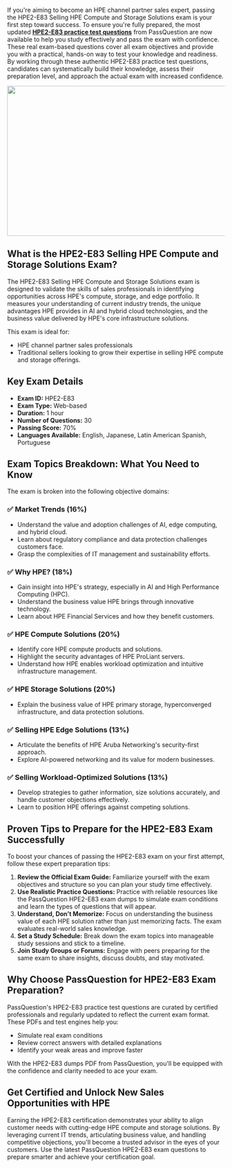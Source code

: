 <p>If you&#39;re aiming to become an HPE channel partner sales expert, passing the HPE2-E83 Selling HPE Compute and Storage Solutions exam is your first step toward success. To ensure you&#39;re fully prepared, the most updated <strong><a href="https://www.passquestion.com/hpe2-e83.html">HPE2-E83 practice test questions</a></strong> from PassQuestion are now available to help you study effectively and pass the exam with confidence. These real exam-based questions cover all exam objectives and provide you with a practical, hands-on way to test your knowledge and readiness. By working through these authentic HPE2-E83 practice test questions, candidates can systematically build their knowledge, assess their preparation level, and approach the actual exam with increased confidence.</p>

<p><img alt="" src="https://www.passquestion.com/uploads/pqcom/images/20250418/162a5b8e1f4a9f60604aed6ebf829f02.jpg" style="height:347px; width:618px" /></p>

<h2><strong>What is the HPE2-E83 Selling HPE Compute and Storage Solutions Exam?</strong></h2>

<p>The HPE2-E83 Selling HPE Compute and Storage Solutions exam is designed to validate the skills of sales professionals in identifying opportunities across HPE&#39;s compute, storage, and edge portfolio. It measures your understanding of current industry trends, the unique advantages HPE provides in AI and hybrid cloud technologies, and the business value delivered by HPE&#39;s core infrastructure solutions.</p>

<p>This exam is ideal for:</p>

<ul>
	<li>HPE channel partner sales professionals</li>
	<li>Traditional sellers looking to grow their expertise in selling HPE compute and storage offerings.</li>
</ul>

<h2><strong>Key Exam Details</strong></h2>

<ul>
	<li><strong>Exam ID:</strong> HPE2-E83</li>
	<li><strong>Exam Type:</strong> Web-based</li>
	<li><strong>Duration:</strong> 1 hour</li>
	<li><strong>Number of Questions:</strong> 30</li>
	<li><strong>Passing Score:</strong> 70%</li>
	<li><strong>Languages Available:</strong> English, Japanese, Latin American Spanish, Portuguese</li>
</ul>

<h2><strong>Exam Topics Breakdown: What You Need to Know</strong></h2>

<p>The exam is broken into the following objective domains:</p>

<h3>✅ Market Trends (16%)</h3>

<ul>
	<li>Understand the value and adoption challenges of AI, edge computing, and hybrid cloud.</li>
	<li>Learn about regulatory compliance and data protection challenges customers face.</li>
	<li>Grasp the complexities of IT management and sustainability efforts.</li>
</ul>

<h3>✅ Why HPE? (18%)</h3>

<ul>
	<li>Gain insight into HPE&#39;s strategy, especially in AI and High Performance Computing (HPC).</li>
	<li>Understand the business value HPE brings through innovative technology.</li>
	<li>Learn about HPE Financial Services and how they benefit customers.</li>
</ul>

<h3>✅ HPE Compute Solutions (20%)</h3>

<ul>
	<li>Identify core HPE compute products and solutions.</li>
	<li>Highlight the security advantages of HPE ProLiant servers.</li>
	<li>Understand how HPE enables workload optimization and intuitive infrastructure management.</li>
</ul>

<h3>✅ HPE Storage Solutions (20%)</h3>

<ul>
	<li>Explain the business value of HPE primary storage, hyperconverged infrastructure, and data protection solutions.</li>
</ul>

<h3>✅ Selling HPE Edge Solutions (13%)</h3>

<ul>
	<li>Articulate the benefits of HPE Aruba Networking&#39;s security-first approach.</li>
	<li>Explore AI-powered networking and its value for modern businesses.</li>
</ul>

<h3>✅ Selling Workload-Optimized Solutions (13%)</h3>

<ul>
	<li>Develop strategies to gather information, size solutions accurately, and handle customer objections effectively.</li>
	<li>Learn to position HPE offerings against competing solutions.</li>
</ul>

<h2><strong>Proven Tips to Prepare for the HPE2-E83 Exam Successfully</strong></h2>

<p>To boost your chances of passing the HPE2-E83 exam on your first attempt, follow these expert preparation tips:</p>

<ol>
	<li><strong>Review the Official Exam Guide:</strong> Familiarize yourself with the exam objectives and structure so you can plan your study time effectively.</li>
	<li><strong>Use Realistic Practice Questions:</strong> Practice with reliable resources like the PassQuestion HPE2-E83 exam dumps to simulate exam conditions and learn the types of questions that will appear.</li>
	<li><strong>Understand, Don&rsquo;t Memorize:</strong> Focus on understanding the business value of each HPE solution rather than just memorizing facts. The exam evaluates real-world sales knowledge.</li>
	<li><strong>Set a Study Schedule:</strong> Break down the exam topics into manageable study sessions and stick to a timeline.</li>
	<li><strong>Join Study Groups or Forums:</strong> Engage with peers preparing for the same exam to share insights, discuss doubts, and stay motivated.</li>
</ol>

<h2><strong>Why Choose PassQuestion for HPE2-E83 Exam Preparation?</strong></h2>

<p>PassQuestion&#39;s HPE2-E83 practice test questions are curated by certified professionals and regularly updated to reflect the current exam format. These PDFs and test engines help you:</p>

<ul>
	<li>Simulate real exam conditions</li>
	<li>Review correct answers with detailed explanations</li>
	<li>Identify your weak areas and improve faster</li>
</ul>

<p>With the HPE2-E83 dumps PDF from PassQuestion, you&#39;ll be equipped with the confidence and clarity needed to ace your exam.</p>

<h2><strong>Get Certified and Unlock New Sales Opportunities with HPE</strong></h2>

<p>Earning the HPE2-E83 certification demonstrates your ability to align customer needs with cutting-edge HPE compute and storage solutions. By leveraging current IT trends, articulating business value, and handling competitive objections, you&#39;ll become a trusted advisor in the eyes of your customers. Use the latest PassQuestion HPE2-E83 exam questions to prepare smarter and achieve your certification goal.</p>

<p><!-- notionvc: 7a449aa6-686b-468e-951a-1ff8ec4923ca --></p>
